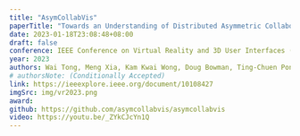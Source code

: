 ```yaml
---
title: "AsymCollabVis"
paperTitle: "Towards an Understanding of Distributed Asymmetric Collaborative Visualization on Problem-solving"
date: 2023-01-18T23:08:48+08:00
draft: false
conference: IEEE Conference on Virtual Reality and 3D User Interfaces (VR)
year: 2023
authors: Wai Tong, Meng Xia, Kam Kwai Wong, Doug Bowman, Ting-Chuen Pong, Huamin Qu, Yalong Yang
# authorsNote: (Conditionally Accepted)
link: https://ieeexplore.ieee.org/document/10108427
imgSrc: img/vr2023.png
award:
github: https://github.com/asymcollabvis/asymcollabvis
video: https://youtu.be/_ZYkCJcYn1Q
---
```


